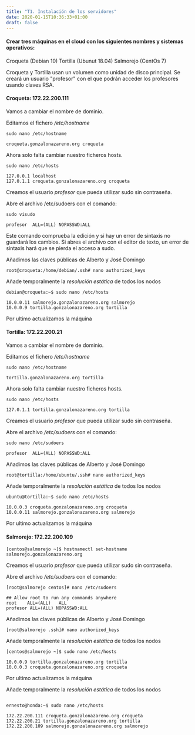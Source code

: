 ```yaml
---
title: "T1. Instalación de los servidores"
date: 2020-01-15T10:36:33+01:00
draft: false
---
```


#### Crear tres máquinas en el cloud con los siguientes nombres y sistemas operativos:

Croqueta (Debian 10)
Tortilla (Ubunut 18.04)
Salmorejo (CentOs 7)

Croqueta y Tortilla usan un volumen como unidad de disco principal.
Se creará un usuario "profesor" con el que podrán acceder los profesores usando claves RSA.

#### **Croqueta: 172.22.200.111**

Vamos a cambiar el nombre de dominio.

Editamos el fichero */etc/hostname*

```
sudo nano /etc/hostname

croqueta.gonzalonazareno.org croqueta
```


Ahora solo falta cambiar nuestro ficheros hosts.

```
sudo nano /etc/hosts

127.0.0.1 localhost
127.0.1.1 croqueta.gonzalonazareno.org croqueta
```

Creamos el usuario *profesor* que pueda utilizar sudo sin contraseña.

Abre el archivo /etc/sudoers con el comando:

```
sudo visudo

profesor  ALL=(ALL) NOPASSWD:ALL
```

Este comando comprueba la edición y si hay un error de sintaxis no guardará los cambios. Si abres el archivo con el editor de texto, un error de sintaxis hará que se pierda el acceso a sudo.

Añadimos las claves públicas de Alberto y José Domingo

```
root@croqueta:/home/debian/.ssh# nano authorized_keys
``` 

Añade temporalmente la *resolución estática* de todos los nodos

```
debian@croqueta:~$ sudo nano /etc/hosts

10.0.0.11 salmorejo.gonzalonazareno.org salmorejo
10.0.0.9 tortilla.gonzalonazareno.org tortilla
```

Por ultimo actualizamos la máquina


#### **Tortilla: 172.22.200.21**

Vamos a cambiar el nombre de dominio.

Editamos el fichero */etc/hostname*

```
sudo nano /etc/hostname

tortilla.gonzalonazareno.org tortilla
```


Ahora solo falta cambiar nuestro ficheros hosts.

```
sudo nano /etc/hosts

127.0.1.1 tortilla.gonzalonazareno.org tortilla
```

Creamos el usuario *profesor* que pueda utilizar sudo sin contraseña.

Abre el archivo */etc/sudoers*  con el comando:

```
sudo nano /etc/sudoers

profesor  ALL=(ALL) NOPASSWD:ALL
```

Añadimos las claves públicas de Alberto y José Domingo

```
root@tortilla:/home/ubuntu/.ssh# nano authorized_keys
``` 

Añade temporalmente la *resolución estática* de todos los nodos

```
ubuntu@tortilla:~$ sudo nano /etc/hosts

10.0.0.3 croqueta.gonzalonazareno.org croqueta
10.0.0.11 salmorejo.gonzalonazareno.org salmorejo
```

Por ultimo actualizamos la máquina


#### **Salmorejo: 172.22.200.109**

```
[centos@salmorejo ~]$ hostnamectl set-hostname salmorejo.gonzalonazareno.org
```

Creamos el usuario *profesor* que pueda utilizar sudo sin contraseña.

Abre el archivo */etc/sudoers*  con el comando:

```
[root@salmorejo centos]# nano /etc/sudoers

## Allow root to run any commands anywhere
root    ALL=(ALL)	ALL
profesor ALL=(ALL) NOPASSWD:ALL
```

Añadimos las claves públicas de Alberto y José Domingo

```
[root@salmorejo .ssh]# nano authorized_keys
``` 

Añade temporalmente la *resolución estática* de todos los nodos

```
[centos@salmorejo ~]$ sudo nano /etc/hosts

10.0.0.9 tortilla.gonzalonazareno.org tortilla
10.0.0.3 croqueta.gonzalonazareno.org croqueta
```

Por ultimo actualizamos la máquina

Añade temporalmente la *resolución estática* de todos los nodos

```

ernesto@honda:~$ sudo nano /etc/hosts

172.22.200.111 croqueta.gonzalonazareno.org croqueta
172.22.200.21 tortilla.gonzalonazareno.org tortilla
172.22.200.109 salmorejo.gonzalonazareno.org salmorejo
```


